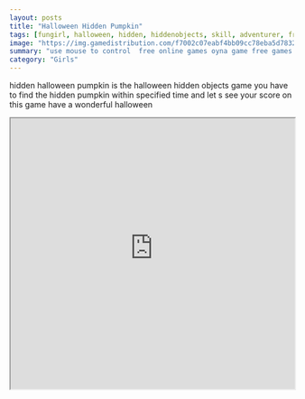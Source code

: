 ```yaml
---
layout: posts
title: "Halloween Hidden Pumpkin"
tags: [fungirl, halloween, hidden, hiddenobjects, skill, adventurer, free, online, games, oyna, game, free, games, play, play, games]
image: "https://img.gamedistribution.com/f7002c07eabf4bb09cc78eba5d7832ef-512x384.jpeg"
summary: "use mouse to control  free online games oyna game free games play play games"
category: "Girls"
---
```


hidden halloween pumpkin is the halloween hidden objects game you have to find the hidden pumpkin within specified time and let s see your score on this game have a wonderful halloween

<iframe width="100%" height="480px;" src="https://html5.gamedistribution.com/f7002c07eabf4bb09cc78eba5d7832ef/"></iframe>